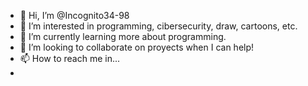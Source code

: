 - 👋 Hi, I’m @Incognito34-98
- 👀 I’m interested in programming, cibersecurity, draw, cartoons, etc.
- 🌱 I’m currently learning more about programming.
- 💞️ I’m looking to collaborate on proyects when I can help!
- 📫 How to reach me in...
-  

<!---
Incognito34-98/Incognito34-98 is a ✨ special ✨ repository because its `README.md` (this file) appears on your GitHub profile.
You can click the Preview link to take a look at your changes.
--->
